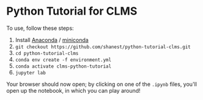 # Python Tutorial for CLMS

To use, follow these steps:
1. Install [Anaconda](http://anaconda.org) / [miniconda](https://docs.conda.io/projects/miniconda/en/latest/)
2. `git checkout https://github.com/shanest/python-tutorial-clms.git`
3. `cd python-tutorial-clms`
4. `conda env create -f environment.yml`
5. `conda activate clms-python-tutorial`
6. `jupyter lab`

Your browser should now open; by clicking on one of the `.ipynb` files, you'll open up the notebook, in which you can play around!